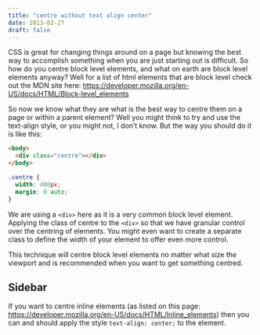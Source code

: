 ```yaml
---
title: "centre without text align center"
date: 2013-02-27
draft: false
---
```


CSS is great for changing things around on a page but knowing the best way to
accomplish something when you are just starting out is difficult. So how do you
centre block level elements, and what on earth are block level elements anyway?
Well for a list of html elements that are block level check out the MDN site
here: https://developer.mozilla.org/en-US/docs/HTML/Block-level_elements

So now we know what they are what is the best way to centre them on a page or
within a parent element? Well you might think to try and use the text-align
style, or you might not, I don’t know. But the way you should do it is like
this:

```html
<body>
  <div class="centre"></div>
</body>
```

```css
.centre { 
  width: 400px; 
  margin: 0 auto;
}
```

We are using a `<div>`  here as it is a very common block level element. Applying
the class of centre to the `<div>`  so that we have granular control over the
centring of elements. You might even want to create a separate class to define
the width of your element to offer even more control.

This technique will centre block level elements no matter what size the viewport
and is recommended when you want to get something centred.

## Sidebar
If you want to centre inline elements (as listed on this page:
https://developer.mozilla.org/en-US/docs/HTML/Inline_elements) then you can and
should apply the style `text-align: center;`  to the element.
